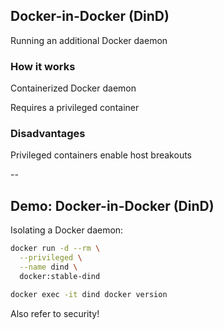 ## Docker-in-Docker (DinD)

Running an additional Docker daemon

### How it works

Containerized Docker daemon

Requires a privileged container

### Disadvantages

Privileged containers enable host breakouts

--

## Demo: Docker-in-Docker (DinD)

Isolating a Docker daemon:

```bash
docker run -d --rm \
  --privileged \
  --name dind \
  docker:stable-dind

docker exec -it dind docker version
```

Also refer to security!